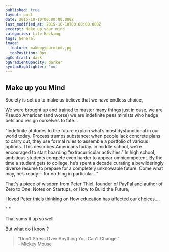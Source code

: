 ```yaml
---
published: true
layout: post
date: 2015-10-10T00:00:00.000Z
last_modified_at: 2015-10-10T00:00:00.000Z
excerpt: Make up your mind
categories: Life Hacking
tags: General
image:
  feature: makeupyourmind.jpg
  topPosition: 0px
bgContrast: dark
bgGradientOpacity: darker
syntaxHighlighter: 'no'
---
```


## Make up you Mind

Society is set up to make us believe that we have endless choice,

We were brought up and trained to master many things just in case, we are Pseudo American (and worse) we are indefinite pessimimists who hedge bets and resign ourselves to fate...

"Indefinite attitudes to the future explain what’s most dysfunctional in our world today. Process trumps substance: when people lack concrete plans to carry out, they use formal rules to assemble a portfolio of various options. This describes Americans today. In middle school, we’re encouraged to start hoarding “extracurricular activities.” In high school, ambitious students compete even harder to appear omnicompetent. By the time a student gets to college, he’s spent a decade curating a bewilderingly diverse résumé to prepare for a completely unknowable future. Come what may, he’s ready— for nothing in particular..."

That's a piece of wisdom from Peter Thiel, founder of PayPal and author of Zero to One: Notes on Startups, or How to Build the Future,

I loved Peter thiels thinking on How education has affected our choices....

" "

That sums it up so well

But what do i know ?

<blockquote class="largeQuote">“Don't Stress Over Anything You Can't Change.” <br/>- Mickey Mouse</blockquote>
